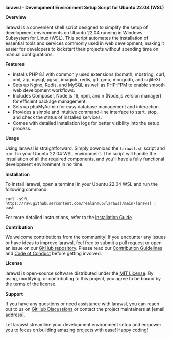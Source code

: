 **larawsl - Development Environment Setup Script for Ubuntu 22.04 (WSL)**


**Overview**

larawsl is a convenient shell script designed to simplify the setup of development environments on Ubuntu 22.04 running in Windows Subsystem for Linux (WSL). This script automates the installation of essential tools and services commonly used in web development, making it easier for developers to kickstart their projects without spending time on manual configurations.

**Features**

- Installs PHP 8.1 with commonly used extensions (bcmath, mbstring, curl, xml, zip, mysql, pgsql, imagick, redis, gd, gmp, mongodb, and sqlite3).
- Sets up Nginx, Redis, and MySQL as well as PHP-FPM to enable smooth web development workflows.
- Includes Composer, Node.js 16, npm, and n (Node.js version manager) for efficient package management.
- Sets up phpMyAdmin for easy database management and interaction.
- Provides a simple and intuitive command-line interface to start, stop, and check the status of installed services.
- Comes with detailed installation logs for better visibility into the setup process.

**Usage**

Using larawsl is straightforward. Simply download the `larawsl.sh` script and run it in your Ubuntu 22.04 WSL environment. The script will handle the installation of all the required components, and you'll have a fully functional development environment in no time.

**Installation**

To install larawsl, open a terminal in your Ubuntu 22.04 WSL and run the following command:

```
curl -sSfL https://raw.githubusercontent.com/realanmup/larawsl/main/larawsl | bash
```

For more detailed instructions, refer to the [Installation Guide](https://github.com/realanmup/larawsl/blob/main/Installation.md).

**Contribution**

We welcome contributions from the community! If you encounter any issues or have ideas to improve larawsl, feel free to submit a pull request or open an issue on our [GitHub repository](https://github.com/realanmup/larawsl). Please read our [Contribution Guidelines](https://github.com/realanmup/larawsl/blob/main/CONTRIBUTING.md) and [Code of Conduct](https://github.com/realanmup/larawsl/blob/main/CODE_OF_CONDUCT.md) before getting involved.

**License**

larawsl is open-source software distributed under the [MIT License](https://github.com/realanmup/larawsl/blob/main/LICENSE.md). By using, modifying, or contributing to this project, you agree to be bound by the terms of the license.

**Support**

If you have any questions or need assistance with larawsl, you can reach out to us on [GitHub Discussions](https://github.com/realanmup/larawsl/discussions) or contact the project maintainers at [email address].

Let larawsl streamline your development environment setup and empower you to focus on building amazing projects with ease! Happy coding!
